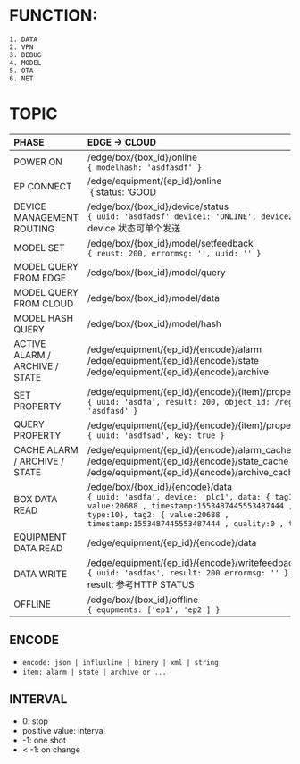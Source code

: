 # FUNCTION:
	1. DATA
	2. VPN
	3. DEBUG
	4. MODEL
	5. OTA
	6. NET

# TOPIC
| PHASE | EDGE -> CLOUD | CLOUD -> EDGE |
| :--- | :--- | :--- |
| POWER ON | /edge/box/{box_id}/online<br>`{ modelhash: 'asdfasdf' }` | |
| EP CONNECT | /edge/equipment/{ep_id}/online<br>`{ status: 'GOOD | BAD | LOST' }` | |
| DEVICE MANAGEMENT ROUTING | /edge/box/{box_id}/device/status<br>`{ uuid: 'asdfadsf' device1: 'ONLINE', device2: 'LOST', }`<br>device 状态可单个发送 | /cloud/box/{box_id}/device/diagnose<br>`{ uuid: 'sdfasdf', device: /sdfs/; }` |
| MODEL SET | /edge/box/{box_id}/model/setfeedback<br>`{ reust: 200, errormsg: '', uuid: '' }` | /cloud/box/{box_id}/model/set<br>`{ uuid: 'sdfs', hash: '', model: {} }` |
| MODEL QUERY FROM EDGE | /edge/box/{box_id}/model/query | /cloud/box/{box_id}/model/data |
| MODEL QUERY FROM CLOUD | /edge/box/{box_id}/model/data | /cloud/box/{box_id}/model/query |
| MODEL HASH QUERY | /edge/box/{box_id}/model/hash | /cloud/box/{box_id}/model/hashquery |
| ACTIVE ALARM / ARCHIVE / STATE | /edge/equipment/{ep_id}/{encode}/alarm<br>/edge/equipment/{ep_id}/{encode}/state<br>/edge/equipment/{ep_id}/{encode}/archive<br> | |
| SET PROPERTY | /edge/equipment/{ep_id}/{encode}/{item}/property/setfeedback<br>`{ uuid: 'asdfa', result: 200, object_id: /regex/, errormsg: 'asdfasd' }` | /cloud/equipment/{ep_id}/{encode}/{item}/property/set<br>`{ uuit: 'asdfa', object_id: /regex/, enable: true or false }` |
| QUERY PROPERTY | /edge/equipment/{ep_id}/{encode}/{item}/property/data<br>`{ uuid: 'asdfsad', key: true }` | /cloud/equipment/{ep_id}/{encode}/{item}/property/query<br>`{ uuid: 'asdfasd', object_id: /regex/, }` |
| CACHE ALARM / ARCHIVE / STATE | /edge/equipment/{ep_id}/{encode}/alarm_cache<br>/edge/equipment/{ep_id}/{encode}/state_cache<br>/edge/equipment/{ep_id}/{encode}/archive_cache | |
| BOX DATA READ | /edge/box/{box_id}/{encode}/data<br>`{ uuid: 'asdfa', device: 'plc1', data: { tag1: { value:20688 , timestamp:1553487445553487444 , quality:0 , type:10}, tag2: { value:20688 , timestamp:1553487445553487444 , quality:0 , type:10} } }` | /cloud/box/{box_id}/{encode}/read<br>`{ uuid: 'asdfa', device: 'plc1', tag: /*/ }`<br>只读一次 |
| EQUIPMENT DATA READ | /edge/equipment/{ep_id}/{encode}/data | /cloud/equipment/{ep_id}/{encode}/read<br>`{ uuid: 'sadf', interval: 10000, etag: /*/}` |
| DATA WRITE | /edge/equipment/{ep_id}/{encode}/writefeedback<br>`{ uuid: 'asdfas', result: 200 errormsg: '' }`<br>result: 参考HTTP STATUS | /cloud/equipment/{ep_id}/{encode}/write<br>`{ uuid: 'asdfasdf', etagName: 'etag1', value: 2000 }` |
| OFFLINE | /edge/box/{box_id}/offline<br>`{ equpments: ['ep1', 'ep2'] }` | |

## ENCODE
- `encode: json | influxline | binery | xml | string`
- `item: alarm | state | archive or ...`

## INTERVAL
- 0: stop
- positive value: interval
- -1: one shot
- < -1: on change